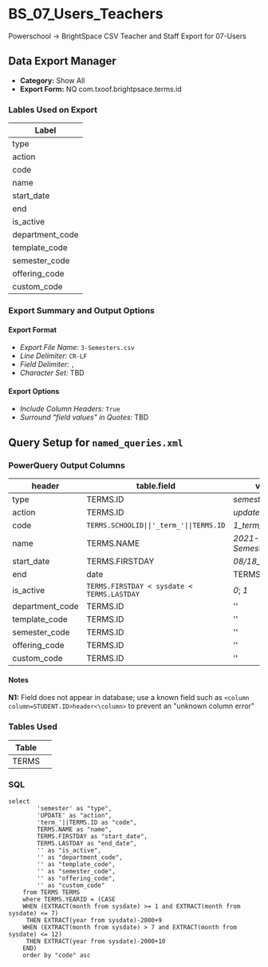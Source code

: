 # BS_07_Users_Teachers

Powerschool &rarr; BrightSpace CSV Teacher and Staff Export for 07-Users

## Data Export Manager

- **Category:** Show All
- **Export Form:**  NQ com.txoof.brightpsace.terms.id

### Lables Used on Export

| Label |
|-|
|type|
|action|
|code|
|name|
|start_date|
|end|date|
|is_active|
|department_code|
|template_code|
|semester_code|
|offering_code|
|custom_code|

### Export Summary and Output Options

#### Export Format

- *Export File Name:* `3-Semesters.csv`
- *Line Delimiter:* `CR-LF`
- *Field Delimiter:* `,`
- *Character Set:* TBD

#### Export Options

- *Include Column Headers:* `True`
- *Surround "field values" in Quotes:* TBD

## Query Setup for `named_queries.xml`

### PowerQuery Output Columns

| header | table.field | value | NOTE |
|-|-|-|-|
|type| TERMS.ID | _semester_| N1|
|action| TERMS.ID | _update_ | N1|
|code| `TERMS.SCHOOLID\|\|'_term_'\|\|TERMS.ID` | _1\_term\_3100_ 
|name| TERMS.NAME | _2021-2022_; _Semester 1_
|start_date| TERMS.FIRSTDAY| _08/18_2021_
|end|date| TERMS.LASTDAY | _01/23/2022_
|is_active| `TERMS.FIRSTDAY < sysdate < TERMS.LASTDAY` | _0_; _1_
|department_code| TERMS.ID | '' | N1
|template_code| TERMS.ID | '' | N1
|semester_code| TERMS.ID | '' | N1
|offering_code| TERMS.ID | '' | N1
|custom_code| TERMS.ID | '' | N1

#### Notes

**N1:** Field does not appear in database; use a known field such as `<column column=STUDENT.ID>header<\column>` to prevent an "unknown column error"

### Tables Used

| Table |  |
|-|-|
|TERMS| |

### SQL

```
select
		'semester' as "type",
		'UPDATE' as "action",
		'term_'||TERMS.ID as "code",
		TERMS.NAME as "name",
		TERMS.FIRSTDAY as "start_date",
		TERMS.LASTDAY as "end_date",
		'' as "is_active",
		'' as "department_code",
		'' as "template_code",
		'' as "semester_code",
		'' as "offering_code",
		'' as "custom_code"
	from TERMS TERMS 
	where TERMS.YEARID = (CASE 
	WHEN (EXTRACT(month from sysdate) >= 1 and EXTRACT(month from sysdate) <= 7)
	 THEN EXTRACT(year from sysdate)-2000+9
	WHEN (EXTRACT(month from sysdate) > 7 and EXTRACT(month from sysdate) <= 12)
	 THEN EXTRACT(year from sysdate)-2000+10
  	END)
	order by "code" asc
```